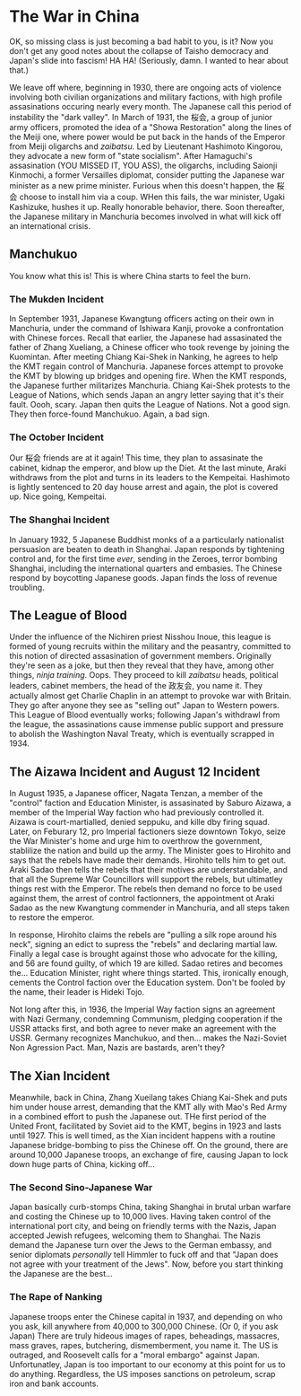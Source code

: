 # The War in China

OK, so missing class is just becoming a bad habit to you, is it? Now you don't get any good notes about the collapse of Taisho democracy and Japan's slide into fascism! HA HA! (Seriously, damn. I wanted to hear about that.)

We leave off where, beginning in 1930, there are ongoing acts of violence involving both civilian organizations and military factions, with high profile assasinations occuring nearly every month. The Japanese call this period of instability the "dark valley". In March of 1931, the 桜会, a group of junior army officers, promoted the idea of a "Showa Restoration" along the lines of the Meiji one, where power would be put back in the hands of the Emperor from Meiji oligarchs and *zaibatsu*. Led by Lieutenant Hashimoto Kingorou, they advocate a new form of "state socialism". After Hamaguchi's assasination (YOU MISSED IT, YOU ASS), the oligarchs, including Saionji Kinmochi, a former Versailles diplomat, consider putting the Japanese war minister as a new prime minister. Furious when this doesn't happen, the 桜会 choose to install him via a coup. WHen this fails, the war minister, Ugaki Kashizuke, hushes it up. Really honorable behavior, there. Soon thereafter, the Japanese military in Manchuria becomes involved in what will kick off an international crisis.

## Manchukuo

You know what this is! This is where China starts to feel the burn.

### The Mukden Incident

In September 1931, Japanese Kwangtung officers acting on their own in Manchuria, under the command of Ishiwara Kanji, provoke a confrontation with Chinese forces. Recall that earlier, the Japanese had assasinated the father of Zhang Xueliang, a Chinese officer who took revenge by joining the Kuomintan. After meeting Chiang Kai-Shek in Nanking, he agrees to help the KMT regain control of Manchuria. Japanese forces attempt to provoke the KMT by blowing up bridges and opening fire. When the KMT responds, the Japanese further militarizes Manchuria. Chiang Kai-Shek protests to the League of Nations, which sends Japan an angry letter saying that it's their fault. Oooh, scary. Japan then quits the League of Nations. Not a good sign. They then force-found Manchukuo. Again, a bad sign.

### The October Incident

Our 桜会 friends are at it again! This time, they plan to assasinate the cabinet, kidnap the emperor, and blow up the Diet. At the last minute, Araki withdraws from the plot and turns in its leaders to the Kempeitai. Hashimoto is lightly sentenced to 20 day house arrest and again, the plot is covered up. Nice going, Kempeitai.

### The Shanghai Incident

In January 1932, 5 Japanese Buddhist monks of a a particularly nationalist persuasion are beaten to death in Shanghai. Japan responds by tightening control and, for the first time *ever*, sending in the Zeroes, terror bombing Shanghai, including the international quarters and embasies. The Chinese respond by boycotting Japanese goods. Japan finds the loss of revenue troubling.

## The League of Blood

Under the influence of the Nichiren priest Nisshou Inoue, this league is formed of young recruits within the military and the peasantry, committed to this notion of directed assasination of government members. Originally they're seen as a joke, but then they reveal that they have, among other things, *ninja training*. Oops. They proceed to kill *zaibatsu* heads, political leaders, cabinet members, the head of the 政友会, you name it. They actually almost get Charlie Chaplin in an attempt to provoke war with Britain. They go after anyone they see as "selling out" Japan to Western powers. This League of Blood eventually works; following Japan's withdrawl from the league, the assasinations cause immense public support and pressure to abolish the Washington Naval Treaty, which is eventually scrapped in 1934.

## The Aizawa Incident and August 12 Incident

In August 1935, a Japanese officer, Nagata Tenzan, a member of the "control" faction and Education Minister, is assasinated by Saburo Aizawa, a member of the Imperial Way faction who had previously controlled it. Aizawa is court-martialled, denied seppuku, and kille dby firing squad. Later, on Feburary 12, pro Imperial factioners sieze downtown Tokyo, seize the War Minister's home and urge him to overthrow the government, stablilize the nation and build up the army. The Minister goes to Hirohito and says that the rebels have made their demands. Hirohito tells him to get out. Araki Sadao then tells the rebels that their motives are understandable, and that all the Supreme War Councillors will support the rebels, but ultimatley things rest with the Emperor. The rebels then demand no force to be used against them, the arrest of control factionners, the appointment ot Araki Sadao as the new Kwangtung commender in Manchuria, and all steps taken to restore the emperor.

In response, Hirohito claims the rebels are "pulling a silk rope around his neck", signing an edict to supress the "rebels" and declaring martial law. Finally a legal case is brought against those who advocate for the killing, and 56 are found guilty, of which 19 are killed. Sadao retires and becomes the... Education Minister, right where things started. This, ironically enough, cements the Control faction over the Education system. Don't be fooled by the name, their leader is Hideki Tojo.

Not long after this, in 1936, the Imperial Way faction signs an agreement with Nazi Germany, condemning Communism, pledging cooperation if the USSR attacks first, and both agree to never make an agreement with the USSR. Germany recognizes Manchukuo, and then... makes the Nazi-Soviet Non Agression Pact. Man, Nazis are bastards, aren't they?

## The Xian Incident

Meanwhile, back in China, Zhang Xueilang takes Chiang Kai-Shek and puts him under house arrest, demanding that the KMT ally with Mao's Red Army in a combined effort to push the Japanese out. THe first period of the United Front, facilitated by Soviet aid to the KMT, begins in 1923 and lasts until 1927. This is well timed, as the Xian incident happens with a routine Japanese bridge-bombing to piss the Chinese off. On the ground, there are around 10,000 Japanese troops, an exchange of fire, causing Japan to lock down huge parts of China, kicking off...

### The Second Sino-Japanese War

Japan basically curb-stomps China, taking Shanghai in brutal urban warfare and costing the Chinese up to 10,000 lives. Having taken control of the international port city, and being on friendly terms with the Nazis, Japan accepted Jewish refugees, welcoming them to Shanghai. The Nazis demand the Japanese turn over the Jews to the German embassy, and senior diplomats *personally* tell Himmler to fuck off and that "Japan does not agree with your treatment of the Jews". Now, before you start thinking the Japanese are the best...

### The Rape of Nanking

Japanese troops enter the Chinese capital in 1937, and depending on who you ask, kill anywhere from 40,000 to 300,000 Chinese. (Or 0, if you ask Japan) There are truly hideous images of rapes, beheadings, massacres, mass graves, rapes, butchering, dismemberment, you name it. The US is outraged, and Roosevelt calls for a "moral embargo" against Japan. Unfortunatley, Japan is too important to our economy at this point for us to do anything. Regardless, the US imposes sanctions on petroleum, scrap iron and bank accounts.
